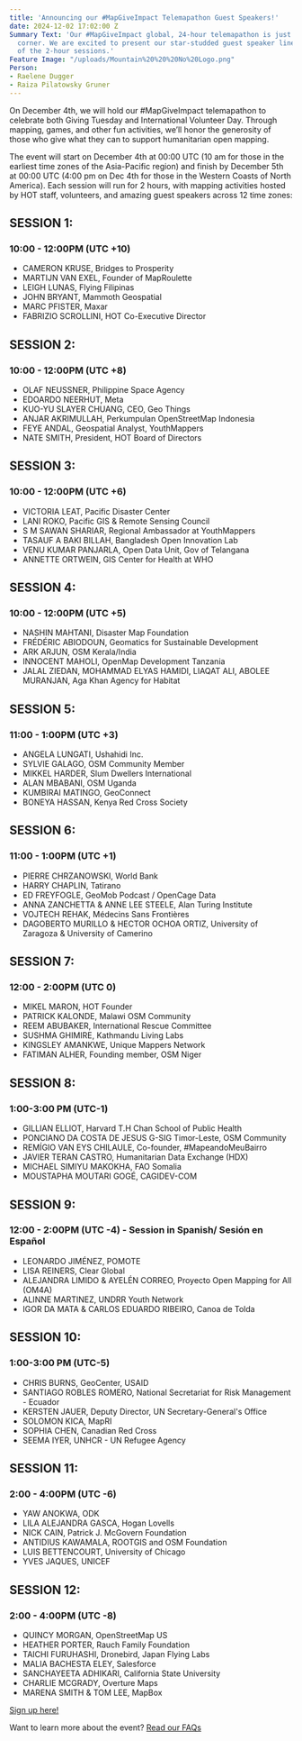 ```yaml
---
title: 'Announcing our #MapGiveImpact Telemapathon Guest Speakers!'
date: 2024-12-02 17:02:00 Z
Summary Text: 'Our #MapGiveImpact global, 24-hour telemapathon is just around the
  corner. We are excited to present our star-studded guest speaker lineup for each
  of the 2-hour sessions.'
Feature Image: "/uploads/Mountain%20%20%20No%20Logo.png"
Person:
- Raelene Dugger
- Raiza Pilatowsky Gruner
---
```


On December 4th, we will hold our #MapGiveImpact telemapathon to celebrate both Giving Tuesday and International Volunteer Day. Through mapping, games, and other fun activities, we’ll honor the generosity of those who give what they can to support humanitarian open mapping.

The event will start on December 4th at 00:00 UTC (10 am for those in the earliest time zones of the Asia-Pacific region) and finish by December 5th at 00:00 UTC (4:00 pm on Dec 4th for those in the Western Coasts of North America). Each session will run for 2 hours, with mapping activities hosted by HOT staff, volunteers, and amazing guest speakers across 12 time zones:

## SESSION 1: 
### 10:00 - 12:00PM (UTC +10)
* CAMERON KRUSE, Bridges to Prosperity
* MARTIJN VAN EXEL, Founder of MapRoulette
* LEIGH LUNAS, Flying Filipinas
* JOHN BRYANT, Mammoth Geospatial
* MARC PFISTER, Maxar
* FABRIZIO SCROLLINI, HOT Co-Executive Director

## SESSION 2: 
### 10:00 - 12:00PM (UTC +8)
* OLAF NEUSSNER, Philippine Space Agency
* EDOARDO NEERHUT, Meta
* KUO-YU SLAYER CHUANG, CEO, Geo Things
* ANJAR AKRIMULLAH, Perkumpulan OpenStreetMap Indonesia
* FEYE ANDAL, Geospatial Analyst, YouthMappers
* NATE SMITH, President, HOT Board of Directors

## SESSION 3: 
### 10:00 - 12:00PM (UTC +6)

* VICTORIA LEAT, Pacific Disaster Center
* LANI ROKO, Pacific GIS & Remote Sensing Council
* S M SAWAN SHARIAR, Regional Ambassador at YouthMappers
* TASAUF A BAKI BILLAH, Bangladesh Open Innovation Lab
* VENU KUMAR PANJARLA, Open Data Unit, Gov of Telangana
* ANNETTE ORTWEIN, GIS Center for Health at WHO

## SESSION 4: 
### 10:00 - 12:00PM (UTC +5)

* NASHIN MAHTANI, Disaster Map Foundation
* FRÉDÉRIC ABIODOUN, Geomatics for Sustainable Development
* ARK ARJUN, OSM Kerala/India
* INNOCENT MAHOLI, OpenMap Development Tanzania
* JALAL ZIEDAN, MOHAMMAD ELYAS HAMIDI, LIAQAT ALI, ABOLEE MURANJAN, Aga Khan Agency for Habitat

## SESSION 5: 
### 11:00 - 1:00PM (UTC +3)

* ANGELA LUNGATI, Ushahidi Inc.
* SYLVIE GALAGO, OSM Community Member
* MIKKEL HARDER, Slum Dwellers International
* ALAN MBABANI, OSM Uganda
* KUMBIRAI MATINGO, GeoConnect
* BONEYA HASSAN, Kenya Red Cross Society

## SESSION 6: 
### 11:00 - 1:00PM (UTC +1)

* PIERRE CHRZANOWSKI, World Bank
* HARRY CHAPLIN, Tatirano
* ED FREYFOGLE, GeoMob Podcast / OpenCage Data
* ANNA ZANCHETTA & ANNE LEE STEELE, Alan Turing Institute
* VOJTECH REHAK, Médecins Sans Frontières
* DAGOBERTO MURILLO & HECTOR OCHOA ORTIZ, University of Zaragoza &
University of Camerino

## SESSION 7: 
### 12:00 - 2:00PM (UTC 0)

* MIKEL MARON, HOT Founder
* PATRICK KALONDE, Malawi OSM Community
* REEM ABUBAKER, International Rescue Committee
* SUSHMA GHIMIRE, Kathmandu Living Labs
* KINGSLEY AMANKWE, Unique Mappers Network
* FATIMAN ALHER, Founding member, OSM Niger

## SESSION 8: 
### 1:00-3:00 PM (UTC-1)

* GILLIAN ELLIOT, Harvard T.H Chan School of Public Health
* PONCIANO DA COSTA DE JESUS G-SIG Timor-Leste, OSM Community
* REMÍGIO VAN EYS CHILAULE, Co-founder, #MapeandoMeuBairro
* JAVIER TERAN CASTRO, Humanitarian Data Exchange (HDX)
* MICHAEL SIMIYU MAKOKHA, FAO Somalia
* MOUSTAPHA MOUTARI GOGÉ, CAGIDEV-COM

## SESSION 9:
### 12:00 - 2:00PM (UTC -4) - Session in Spanish/ Sesión en Español

* LEONARDO JIMÉNEZ, РОМОТЕ
* LISA REINERS, Clear Global
* ALEJANDRA LIMIDO & AYELÉN CORREO, Proyecto Open Mapping for All (OM4A)
* ALINNE MARTINEZ, UNDRR Youth Network
* IGOR DA MATA & CARLOS EDUARDO RIBEIRO, Canoa de Tolda

## SESSION 10: 
### 1:00-3:00 PM (UTC-5)

* CHRIS BURNS, GeoCenter, USAID
* SANTIAGO ROBLES ROMERO, National Secretariat for Risk Management - Ecuador
* KERSTEN JAUER, Deputy Director, UN Secretary-General's Office
* SOLOMON KICA, MapRI
* SOPHIA CHEN, Canadian Red Cross
* SEEMA IYER, UNHCR - UN Refugee Agency

## SESSION 11: 
### 2:00 - 4:00PM (UTC -6)

* YAW ANOKWA, ODK
* LILA ALEJANDRA GASCA, Hogan Lovells
* NICK CAIN, Patrick J. McGovern Foundation
* ANTIDIUS KAWAMALA, ROOTGIS and OSM Foundation
* LUIS BETTENCOURT, University of Chicago
* YVES JAQUES, UNICEF

## SESSION 12: 
### 2:00 - 4:00PM (UTC -8)

* QUINCY MORGAN, OpenStreetMap US
* HEATHER PORTER, Rauch Family Foundation
* TAICHI FURUHASHI, Dronebird, Japan Flying Labs
* MALIA BACHESTA ELEY, Salesforce
* SANCHAYEETA ADHIKARI, California State University
* CHARLIE MCGRADY, Overture Maps
* MARENA SMITH & TOM LEE, MapBox

[Sign up here!](https://hotosm.us9.list-manage.com/subscribe?u=5191e27b207136970f2a9ec1b&id=c438e104e3)

Want to learn more about the event? [Read our FAQs](https://www.hotosm.org/updates/map-give-impact-a-24hr-telemapathon/)